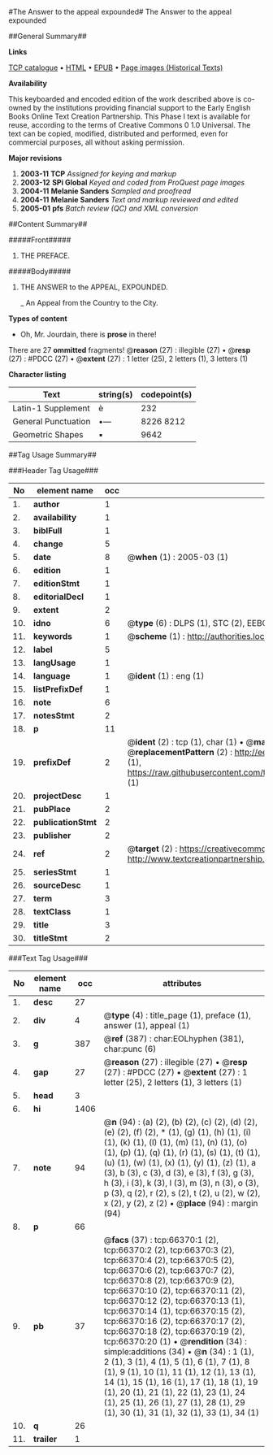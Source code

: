 #The Answer to the appeal expounded#
The Answer to the appeal expounded

##General Summary##

**Links**

[TCP catalogue](http://www.ota.ox.ac.uk/tcp/)  • 
[HTML](http://tei.it.ox.ac.uk/tcp/Texts-HTML/free/A25/A25572.html)  • 
[EPUB](http://tei.it.ox.ac.uk/tcp/Texts-EPUB/free/A25/A25572.epub) • 
[Page images (Historical Texts)](https://data.historicaltexts.jisc.ac.uk/view?pubId=eebo-12725686e&pageId=eebo-12725686e-66370-1)

**Availability**

This keyboarded and encoded edition of the
	       work described above is co-owned by the institutions
	       providing financial support to the Early English Books
	       Online Text Creation Partnership. This Phase I text is
	       available for reuse, according to the terms of Creative
	       Commons 0 1.0 Universal. The text can be copied,
	       modified, distributed and performed, even for
	       commercial purposes, all without asking permission.

**Major revisions**

1. __2003-11__ __TCP__ *Assigned for keying and markup*
1. __2003-12__ __SPi Global__ *Keyed and coded from ProQuest page images*
1. __2004-11__ __Melanie Sanders__ *Sampled and proofread*
1. __2004-11__ __Melanie Sanders__ *Text and markup reviewed and edited*
1. __2005-01__ __pfs__ *Batch review (QC) and XML conversion*

##Content Summary##

#####Front#####

1. THE PREFACE.

#####Body#####

1. THE ANSWER to the APPEAL, EXPOUNDED.

    _ An Appeal from the Country to the City.

**Types of content**

  * Oh, Mr. Jourdain, there is **prose** in there!

There are 27 **ommitted** fragments! 
 @__reason__ (27) : illegible (27)  •  @__resp__ (27) : #PDCC (27)  •  @__extent__ (27) : 1 letter (25), 2 letters (1), 3 letters (1)

**Character listing**


|Text|string(s)|codepoint(s)|
|---|---|---|
|Latin-1 Supplement|è|232|
|General Punctuation|•—|8226 8212|
|Geometric Shapes|▪|9642|

##Tag Usage Summary##

###Header Tag Usage###

|No|element name|occ|attributes|
|---|---|---|---|
|1.|__author__|1||
|2.|__availability__|1||
|3.|__biblFull__|1||
|4.|__change__|5||
|5.|__date__|8| @__when__ (1) : 2005-03 (1)|
|6.|__edition__|1||
|7.|__editionStmt__|1||
|8.|__editorialDecl__|1||
|9.|__extent__|2||
|10.|__idno__|6| @__type__ (6) : DLPS (1), STC (2), EEBO-CITATION (1), OCLC (1), VID (1)|
|11.|__keywords__|1| @__scheme__ (1) : http://authorities.loc.gov/ (1)|
|12.|__label__|5||
|13.|__langUsage__|1||
|14.|__language__|1| @__ident__ (1) : eng (1)|
|15.|__listPrefixDef__|1||
|16.|__note__|6||
|17.|__notesStmt__|2||
|18.|__p__|11||
|19.|__prefixDef__|2| @__ident__ (2) : tcp (1), char (1)  •  @__matchPattern__ (2) : ([0-9\-]+):([0-9IVX]+) (1), (.+) (1)  •  @__replacementPattern__ (2) : http://eebo.chadwyck.com/downloadtiff?vid=$1&page=$2 (1), https://raw.githubusercontent.com/textcreationpartnership/Texts/master/tcpchars.xml#$1 (1)|
|20.|__projectDesc__|1||
|21.|__pubPlace__|2||
|22.|__publicationStmt__|2||
|23.|__publisher__|2||
|24.|__ref__|2| @__target__ (2) : https://creativecommons.org/publicdomain/zero/1.0/ (1), http://www.textcreationpartnership.org/docs/. (1)|
|25.|__seriesStmt__|1||
|26.|__sourceDesc__|1||
|27.|__term__|3||
|28.|__textClass__|1||
|29.|__title__|3||
|30.|__titleStmt__|2||


###Text Tag Usage###

|No|element name|occ|attributes|
|---|---|---|---|
|1.|__desc__|27||
|2.|__div__|4| @__type__ (4) : title_page (1), preface (1), answer (1), appeal (1)|
|3.|__g__|387| @__ref__ (387) : char:EOLhyphen (381), char:punc (6)|
|4.|__gap__|27| @__reason__ (27) : illegible (27)  •  @__resp__ (27) : #PDCC (27)  •  @__extent__ (27) : 1 letter (25), 2 letters (1), 3 letters (1)|
|5.|__head__|3||
|6.|__hi__|1406||
|7.|__note__|94| @__n__ (94) : (a) (2), (b) (2), (c) (2), (d) (2), (e) (2), (f) (2), * (1), (g) (1), (h) (1), (i) (1), (k) (1), (l) (1), (m) (1), (n) (1), (o) (1), (p) (1), (q) (1), (r) (1), (s) (1), (t) (1), (u) (1), (w) (1), (x) (1), (y) (1), (z) (1), a (3), b (3), c (3), d (3), e (3), f (3), g (3), h (3), i (3), k (3), l (3), m (3), n (3), o (3), p (3), q (2), r (2), s (2), t (2), u (2), w (2), x (2), y (2), z (2)  •  @__place__ (94) : margin (94)|
|8.|__p__|66||
|9.|__pb__|37| @__facs__ (37) : tcp:66370:1 (2), tcp:66370:2 (2), tcp:66370:3 (2), tcp:66370:4 (2), tcp:66370:5 (2), tcp:66370:6 (2), tcp:66370:7 (2), tcp:66370:8 (2), tcp:66370:9 (2), tcp:66370:10 (2), tcp:66370:11 (2), tcp:66370:12 (2), tcp:66370:13 (1), tcp:66370:14 (1), tcp:66370:15 (2), tcp:66370:16 (2), tcp:66370:17 (2), tcp:66370:18 (2), tcp:66370:19 (2), tcp:66370:20 (1)  •  @__rendition__ (34) : simple:additions (34)  •  @__n__ (34) : 1 (1), 2 (1), 3 (1), 4 (1), 5 (1), 6 (1), 7 (1), 8 (1), 9 (1), 10 (1), 11 (1), 12 (1), 13 (1), 14 (1), 15 (1), 16 (1), 17 (1), 18 (1), 19 (1), 20 (1), 21 (1), 22 (1), 23 (1), 24 (1), 25 (1), 26 (1), 27 (1), 28 (1), 29 (1), 30 (1), 31 (1), 32 (1), 33 (1), 34 (1)|
|10.|__q__|26||
|11.|__trailer__|1||
